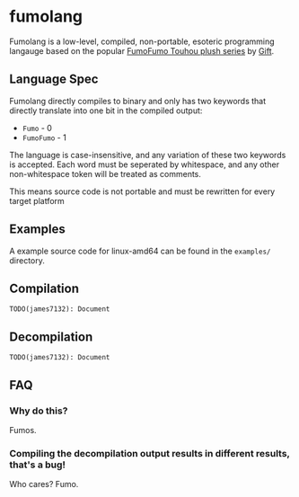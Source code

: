 # fumolang

Fumolang is a low-level, compiled, non-portable, esoteric programming langauge
based on the popular
[FumoFumo Touhou plush series](https://en-dic.pixiv.net/a/FumoFumo)
by [Gift](https://www.gift-gift.jp).

## Language Spec

Fumolang directly compiles to binary and only has two keywords that directly
translate into one bit in the compiled output:

 * `Fumo` - 0
 * `FumoFumo` - 1

The language is case-insensitive, and any variation of these two keywords is
accepted. Each word must be seperated by whitespace, and any other non-whitespace
token will be treated as comments.

This means source code is not portable and must be rewritten for every target
platform

## Examples

A example source code for linux-amd64 can be found in the `examples/`
directory.

## Compilation

```
TODO(james7132): Document
```

## Decompilation

```
TODO(james7132): Document
```

## FAQ

### Why do this?

Fumos.

### Compiling the decompilation output results in different results, that's a bug!

Who cares? Fumo.
